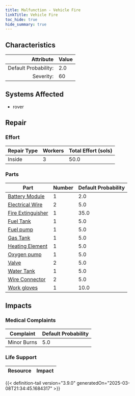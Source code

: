 ```yaml
---
title: Malfunction - Vehicle Fire
linkTitle: Vehicle Fire
toc_hide: true
hide_summary: true
---
```

<!-- This is generated by the MarsSim HelpGenertor, do not edit. -->

## Characteristics

| Attribute      | Value |
|--------:|:------|
|Default Probability:|2.0|
|Severity:|60|

## Systems Affected 
- rover

## Repair

### Effort
|Repair Type|Workers|Total Effort (sols)|
|---|---|---|
|Inside|3|50.0|

### Parts
|Part|Number|Default Probability|
|---|---|---|
|[Battery Module](/docs/definitions/part/battery-module)|1|2.0|
|[Electrical Wire](/docs/definitions/part/electrical-wire)|2|5.0|
|[Fire Extinguisher](/docs/definitions/part/fire-extinguisher)|1|35.0|
|[Fuel Tank](/docs/definitions/part/fuel-tank)|1|5.0|
|[Fuel pump](/docs/definitions/part/fuel-pump)|1|5.0|
|[Gas Tank](/docs/definitions/part/gas-tank)|1|5.0|
|[Heating Element](/docs/definitions/part/heating-element)|1|5.0|
|[Oxygen pump](/docs/definitions/part/oxygen-pump)|1|5.0|
|[Valve](/docs/definitions/part/valve)|2|5.0|
|[Water Tank](/docs/definitions/part/water-tank)|1|5.0|
|[Wire Connector](/docs/definitions/part/wire-connector)|2|5.0|
|[Work gloves](/docs/definitions/part/work-gloves)|1|10.0|

## Impacts

### Medical Complaints
|Complaint|Default Probability|
|---|---|
|Minor Burns|5.0|

### Life Support
|Resource|Impact|
|---|---|


{{< definition-tail version="3.9.0" generatedOn="2025-03-08T21:34:45.1684317" >}}

